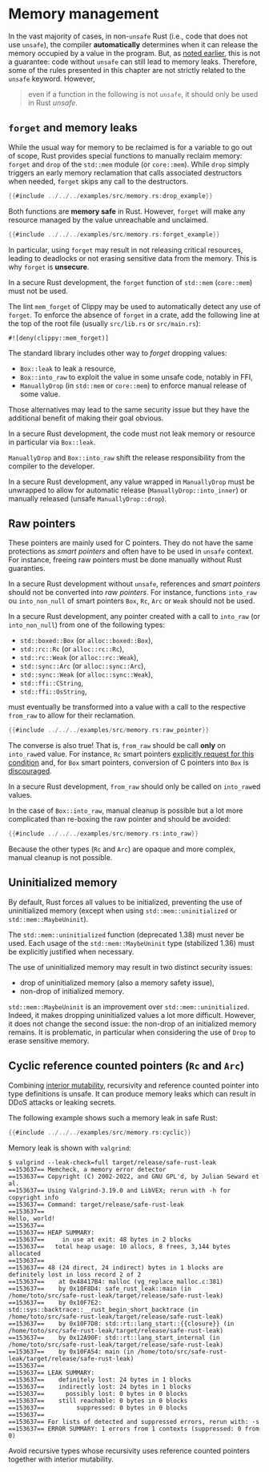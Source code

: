 # Memory management

<!-- ## About Rust memory safety -->

<!--
<mark>TODO</mark>: explain safe allocations/deallocations, ownership/borrowing,
and identify language constructs that may break memory safety (for instance,
unsound behaviors in older versions of the compiler).
-->

In the vast majority of cases, in non-`unsafe` Rust (i.e., code that does not use `unsafe`), the compiler **automatically** determines when it can release the memory occupied by a value in the program.
But, as [noted earlier](../guarantees.md#rust-guarantees), this is not
a guarantee: code without `unsafe` can still lead to memory leaks. Therefore, some of the
rules presented in this chapter are not strictly related to the `unsafe` keyword. However,

> even if a function in the following is not `unsafe`,
> it should only be used in Rust *unsafe*.

## `forget` and memory leaks

While the usual way for memory to be reclaimed is for a variable to go out of
scope, Rust provides special functions to manually reclaim memory: `forget` and
`drop` of the `std::mem` module (or `core::mem`). While `drop` simply triggers
an early memory reclamation that calls associated destructors when needed,
`forget` skips any call to the destructors.

```rust align
{{#include ../../../examples/src/memory.rs:drop_example}}
```

Both functions are **memory safe** in Rust. However, `forget` will make any
resource managed by the value unreachable and unclaimed.

```rust align
{{#include ../../../examples/src/memory.rs:forget_example}}
```

In particular, using `forget` may result in not releasing critical resources,
leading to deadlocks or not erasing sensitive data from the memory. This is why
`forget` is **unsecure**.

<div class="reco" id="MEM-FORGET" type="Rule" title="Do not use `forget`">

In a secure Rust development, the `forget` function of `std::mem`
(`core::mem`) must not be used.

</div>

<!-- -->

<div class="reco" id="MEM-FORGET-LINT" type="Recommendation" title="Use clippy lint to detect use of `forget`">

The lint `mem_forget` of Clippy may be used to automatically detect any use of
`forget`. To enforce the absence of `forget` in a crate, add the following
line at the top of the root file (usually `src/lib.rs` or `src/main.rs`):

```rust,noplaypen,ignore
#![deny(clippy::mem_forget)]
```

</div>

The standard library includes other way to *forget* dropping values:

- `Box::leak` to leak a resource,
- `Box::into_raw` to exploit the value in some unsafe code, notably in FFI,
- `ManuallyDrop` (in `std::mem` or `core::mem`) to enforce manual release of some value.

Those alternatives may lead to the same security issue but they have the
additional benefit of making their goal obvious.

<div class="reco" id="MEM-LEAK" type="Rule" title="Do not use `leak` function">

In a secure Rust development, the code must not leak memory or resource in
particular via `Box::leak`.

</div>

`ManuallyDrop` and `Box::into_raw` shift the release responsibility from the
compiler to the developer.

<div class="reco" id="MEM-MANUALLYDROP" type="Rule" title="Do release value wrapped in `ManuallyDrop`">

In a secure Rust development, any value wrapped in `ManuallyDrop` must be
unwrapped to allow for automatic release (`ManuallyDrop::into_inner`)
or manually released (unsafe `ManuallyDrop::drop`).

</div>

<!-- -->

## Raw pointers

These pointers are mainly used for C pointers. They do not have the same protections
as *smart pointers* and often have to be used in `unsafe` context. For instance, freeing 
raw pointers must be done manually without Rust guaranties.

<div class="reco" id="MEM-NORAWPOINTER" type="Rule" title="Do no convert smart pointer into raw pointer in Rust without `unsafe`">

In a secure Rust development without `unsafe`, references and *smart pointers*
should not be converted into *raw pointers*. For instance, functions `into_raw` ou `into_non_null`
of smart pointers `Box`, `Rc`, `Arc` or `Weak` should not be used.

</div>

<div class="reco" id="MEM-INTOFROMRAWALWAYS" type="Rule" title="Always call `from_raw` on `into_raw`ed value">

In a secure Rust development, any pointer created with a call to `into_raw`
(or `into_non_null`) from one of the following types:

- `std::boxed::Box` (or `alloc::boxed::Box`),
- `std::rc::Rc` (or `alloc::rc::Rc`),
- `std::rc::Weak` (or `alloc::rc::Weak`),
- `std::sync::Arc` (or `alloc::sync::Arc`),
- `std::sync::Weak` (or `alloc::sync::Weak`),
- `std::ffi::CString`,
- `std::ffi::OsString`,

must eventually be transformed into a value with a call to the respective
`from_raw` to allow for their reclamation.

```rust align
{{#include ../../../examples/src/memory.rs:raw_pointer}}
```

</div>

The converse is also true! That is, `from_raw` should be call **only** on `into_raw`ed value. For instance,
`Rc` smart pointers [explicitly request for this condition](https://doc.rust-lang.org/std/rc/struct.Rc.html#method.from_raw)
and, for `Box` smart pointers, conversion of C pointers into `Box` is [discouraged](https://doc.rust-lang.org/std/boxed/index.html#memory-layout).

<div class="reco" id="MEM-INTOFROMRAWONLY" type="Rule" title="Call `from_raw` *only* on `into_raw`ed value">

In a secure Rust development, `from_raw` should only be called on `into_raw`ed values.

</div>

<!-- -->

<div class="note">

In the case of `Box::into_raw`, manual cleanup is possible but a lot more
complicated than re-boxing the raw pointer and should be avoided:

```rust align
{{#include ../../../examples/src/memory.rs:into_raw}}
```

Because the other types (`Rc` and `Arc`) are opaque and more complex, manual
cleanup is not possible.

</div>

## Uninitialized memory

By default, Rust forces all values to be initialized, preventing the use of
uninitialized memory (except when using `std::mem::uninitialized` or
`std::mem::MaybeUninit`).

<div class="reco" id="MEM-UNINIT" type="Rule" title="Do not use uninitialized memory">

The `std::mem::uninitialized` function (deprecated 1.38) must never be used.
Each usage of the `std::mem::MaybeUninit` type (stabilized 1.36) must be explicitly
justified when necessary.

</div>

The use of uninitialized memory may result in two distinct security issues:

- drop of uninitialized memory (also a memory safety issue),
- non-drop of initialized memory.

<div class="note">

`std::mem::MaybeUninit` is an improvement over `std::mem::uninitialized`.
Indeed, it makes dropping uninitialized values a lot more difficult.
However, it does not change the second issue: the non-drop of an initialized
memory remains. It is problematic, in particular when considering
the use of `Drop` to erase sensitive memory.

</div>

## Cyclic reference counted pointers (`Rc` and `Arc`)

Combining [interior mutability](https://doc.rust-lang.org/reference/interior-mutability.html), recursivity and reference counted pointer into type definitions is unsafe. It can produce memory leaks which can result in DDoS attacks or leaking secrets.

The following example shows such a memory leak in safe Rust:

```rust align
{{#include ../../../examples/src/memory.rs:cyclic}}
```

Memory leak is shown with `valgrind`:

```
$ valgrind --leak-check=full target/release/safe-rust-leak 
==153637== Memcheck, a memory error detector
==153637== Copyright (C) 2002-2022, and GNU GPL'd, by Julian Seward et al.
==153637== Using Valgrind-3.19.0 and LibVEX; rerun with -h for copyright info
==153637== Command: target/release/safe-rust-leak
==153637== 
Hello, world!
==153637== 
==153637== HEAP SUMMARY:
==153637==     in use at exit: 48 bytes in 2 blocks
==153637==   total heap usage: 10 allocs, 8 frees, 3,144 bytes allocated
==153637== 
==153637== 48 (24 direct, 24 indirect) bytes in 1 blocks are definitely lost in loss record 2 of 2
==153637==    at 0x48417B4: malloc (vg_replace_malloc.c:381)
==153637==    by 0x10F8D4: safe_rust_leak::main (in /home/toto/src/safe-rust-leak/target/release/safe-rust-leak)
==153637==    by 0x10F7E2: std::sys::backtrace::__rust_begin_short_backtrace (in /home/toto/src/safe-rust-leak/target/release/safe-rust-leak)
==153637==    by 0x10F7D8: std::rt::lang_start::{{closure}} (in /home/toto/src/safe-rust-leak/target/release/safe-rust-leak)
==153637==    by 0x12A90F: std::rt::lang_start_internal (in /home/toto/src/safe-rust-leak/target/release/safe-rust-leak)
==153637==    by 0x10FA54: main (in /home/toto/src/safe-rust-leak/target/release/safe-rust-leak)
==153637== 
==153637== LEAK SUMMARY:
==153637==    definitely lost: 24 bytes in 1 blocks
==153637==    indirectly lost: 24 bytes in 1 blocks
==153637==      possibly lost: 0 bytes in 0 blocks
==153637==    still reachable: 0 bytes in 0 blocks
==153637==         suppressed: 0 bytes in 0 blocks
==153637== 
==153637== For lists of detected and suppressed errors, rerun with: -s
==153637== ERROR SUMMARY: 1 errors from 1 contexts (suppressed: 0 from 0)
```

<div class="reco" id="MEM-MUT-REC-RC" type="Rule" title="Avoid cyclic reference counted pointers">

Avoid recursive types whose recursivity uses reference counted pointers together with interior mutability.

</div>